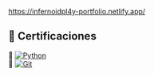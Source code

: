 https://infernoidpl4y-portfolio.netlify.app/

## 📜 Certificaciones

🔹 [![Python](https://img.shields.io/badge/Certificado-Python-blue?style=for-the-badge)](ruta/al/archivo/certificado_python.pdf)  
🔹 [![Git](https://img.shields.io/badge/Certificación-Git-orange?style=for-the-badge)](ruta/al/archivo/certificado_git.pdf)  
